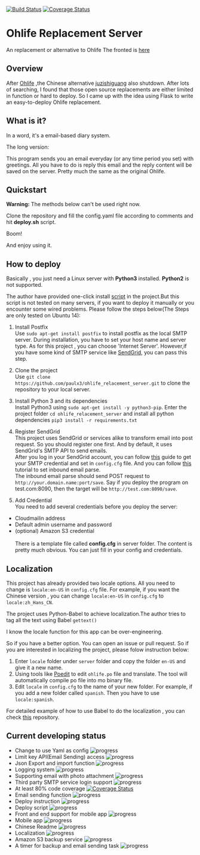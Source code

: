 [![Build Status](https://travis-ci.org/paulx3/ohlife_replacement_server.svg?branch=master)](https://travis-ci.org/paulx3/ohlife_replacement_server)
[![Coverage Status](https://coveralls.io/repos/github/paulx3/ohlife_replacement_server/badge.svg?branch=master)](https://coveralls.io/github/paulx3/ohlife_replacement_server?branch=master)
# Ohlife Replacement Server
An replacement or alternative to Ohlife
The fronted is [here](https://github.com/paulx3/ohlife_replacement_front)
## Overview
After [Ohlife](http://ohlife.com/index.php) ,the Chinese alternative [juzishiguang](http://juzitime.com) also shutdown. 
After lots of searching, I found that those open source replacements are either limited in 
function or hard to deploy. So I came up with the idea using Flask to write an easy-to-deploy
Ohlife replacement.


## What is it?
In a word, it's a email-based diary system.

The long version:

This program sends you an email everyday (or any time period you set) with greetings.
All you have to do is reply this email and the reply content will be saved on the server.
Pretty much the same as the original Ohlife.


## Quickstart

**Warning:** The methods below can't be used right now.


Clone the repository and fill the config.yaml file according to comments and hit 
**deploy.sh** script.

Boom!


And enjoy using it.


## How to deploy
Basically , you just need a Linux server with **Python3** installed. **Python2** is
not supported.

The author have provided one-click install [script](https://github.com/paulx3/res/raw/master/ohlife_replacement_deploy_script.sh) in the project.But
this script is not tested on many servers, if you want to deploy it manually or you 
encounter some wired problems. Please follow the steps below(The Steps are only tested on Ubuntu 14):


1. Install Postfix 
<br>Use `sudo apt-get install postfix` to install postfix as the local SMTP server. During installation,
you have to set your host name and server type. As for this project , you can choose 'Internet Server'.
However,if you have some kind of SMTP service like [SendGrid](https://sendgrid.com), you can pass this step.


2. Clone the project
<br>Use `git clone https://github.com/paulx3/ohlife_relacement_server.git` to clone the
repository to your local server.


3. Install Python 3 and its dependencies
<br>Install Python3 using `sudo apt-get install -y python3-pip`.
Enter the project folder `cd ohlife_relacement_server` and install all python dependencies `pip3 install -r requirements.txt`


4. Register SendGrid
<br>This project uses SendGrid or services alike to transform email into 
post request. So you should register one first. And by default, it uses SendGrid's SMTP API
to send emails. 
<br>After you log in your SendGrid account, you can follow [this](https://app.sendgrid.com/guide/integrate/langs/smtp)
guide to get your SMTP credential and set in `config.cfg` file. And you can follow [this](https://sendgrid.com/docs/API_Reference/Webhooks/inbound_email.html)
tutorial to set inbound email parse. 
<br>The inbound email parse should send POST request to `http://your.domain.name:port/save`. Say
 if you deploy the program on test.com:8090, then the target will be `http://test.com:8090/save`.



5. Add Credential
<br>You need to add several credentials before you deploy the server:
* Cloudmailin address
* Default admin username and password
* (optional) Amazon S3 credential
<br><br>There is a template file called **config.cfg** in server folder.
The content is pretty much obvious. You can just fill in your config and credentials.


## Localization
This project has already provided two locale options. All you need to change is `locale:en-US` in `config.cfg` 
file. For example, if you want the Chinese version , you can change `locale:en-US` in `config.cfg`
to `locale:zh_Hans_CN`.

The project uses Python-Babel to achieve localization.The author
 tries to tag all the text using Babel `gettext()`
 
 
 
 I know the locale function for this app can be over-engineering. 
 
 So if you have a better option.
 You can open an issue or pull request.
 So if you are interested in localizing the project, please folow instruction below:
 1. Enter `locale` folder under `server` folder and copy the folder `en-US` and 
 give it a new name.
 2. Using tools like [Poedit](https://poedit.net/) to edit `ohlife.po` file and
 translate. The tool will automatically compile po file into mo binary file.
 3. Edit `locale` in `config.cfg` to the name of your new folder. For example, if 
 you add a new folder called `spanish`. Then you have to use `locale:spanish`.
 
 For detailed example of how to use Babel to do the localization , you can check [this](https://github.com/iver56/python-i18n-basics.git) repository.
## Current developing status
* Change to use Yaml as config ![progress](http://progressed.io/bar/100?title=done)
* Limit key API(Email Sending) access ![progress](http://progressed.io/bar/100?title=done)
* Json Export and import function ![progress](http://progressed.io/bar/0?title=halt)
* Logging system ![progress](http://progressed.io/bar/100?title=done)
* Supporting email with photo attachment ![progress](http://progressed.io/bar/20?title=ongoing)
* Third party SMTP service login support ![progress](http://progressed.io/bar/100?title=done)
* At least 80% code coverage [![Coverage Status](https://coveralls.io/repos/github/paulx3/ohlife_replacement_server/badge.svg?branch=master)](https://coveralls.io/github/paulx3/ohlife_replacement_server?branch=master)
* Email sending function ![progress](http://progressed.io/bar/100?title=done)
* Deploy instruction ![progress](http://progressed.io/bar/65?title=ongoing)
* Deploy script ![progress](http://progressed.io/bar/85?title=ongoing)
* Front and end support for mobile app ![progress](http://progressed.io/bar/70?title=ongoing)
* Mobile app ![progress](http://progressed.io/bar/85?title=ongoing)
* Chinese Readme ![progress](http://progressed.io/bar/0?title=halt)
* Localization ![progress](http://progressed.io/bar/100?title=done)
* Amazon S3 backup service ![progress](http://progressed.io/bar/90?title=halt)
* A timer for backup and email sending task ![progress](http://progressed.io/bar/85?title=ongoing)


